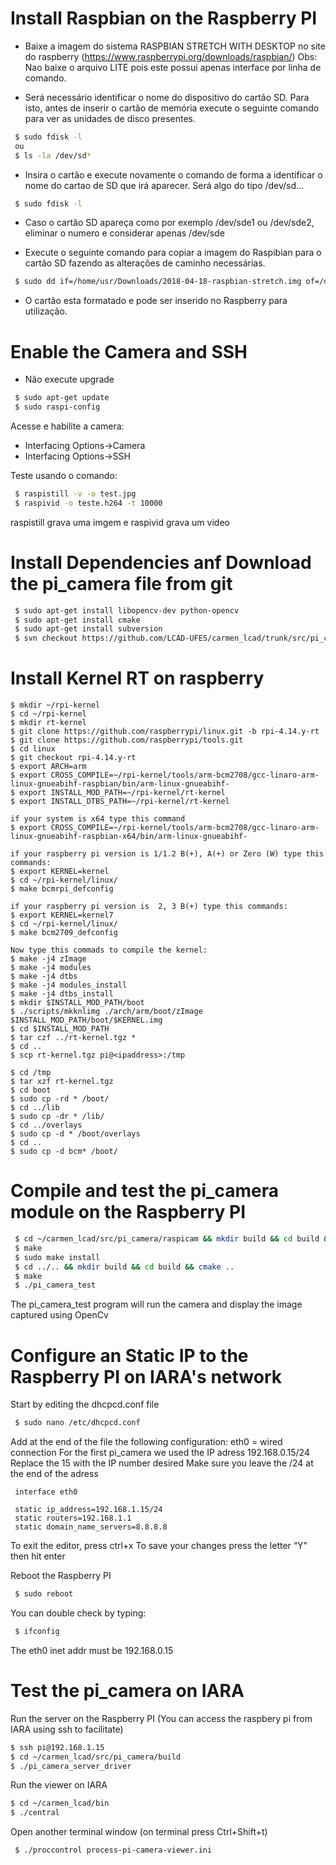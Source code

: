 # Install Raspbian on the Raspberry PI

- Baixe a imagem do sistema RASPBIAN STRETCH WITH DESKTOP no site do raspberry (https://www.raspberrypi.org/downloads/raspbian/)
Obs: Nao baixe o arquivo LITE pois este possui apenas interface por linha de comando.

- Será necessário identificar o nome do dispositivo do cartão SD. Para isto, antes de inserir o cartão de memória execute o seguinte comando para ver as unidades de disco presentes.

```bash
 $ sudo fdisk -l
 ou
 $ ls -la /dev/sd*
```
- Insira o cartão e execute novamente o comando de forma a identificar o nome do cartao de SD que irá aparecer. Será algo do tipo /dev/sd...

```bash
 $ sudo fdisk -l
```

- Caso o cartão SD apareça como por exemplo /dev/sde1 ou /dev/sde2, eliminar o numero e considerar apenas /dev/sde 

- Execute o seguinte comando para copiar a imagem do Raspibian para o cartão SD fazendo as alterações de caminho necessárias.

```bash
 $ sudo dd if=/home/usr/Downloads/2018-04-18-raspbian-stretch.img of=/dev/sd...
```

- O cartão esta formatado e pode ser inserido no Raspberry para utilização.


# Enable the Camera and SSH

- Não execute upgrade

```bash
 $ sudo apt-get update
 $ sudo raspi-config
```
 Acesse e habilite a camera:
 
 - Interfacing Options->Camera
 - Interfacing Options->SSH

Teste usando o comando: 

```bash
 $ raspistill -v -o test.jpg
 $ raspivid -o teste.h264 -t 10000
```
raspistill grava uma imgem e raspivid grava um video

# Install Dependencies anf Download the pi_camera file from git

```bash
 $ sudo apt-get install libopencv-dev python-opencv
 $ sudo apt-get install cmake
 $ sudo apt-get install subversion
 $ svn checkout https://github.com/LCAD-UFES/carmen_lcad/trunk/src/pi_camera
```

# Install Kernel RT on raspberry

```On your computer with Linux type this comands on bash
$ mkdir ~/rpi-kernel
$ cd ~/rpi-kernel
$ mkdir rt-kernel
$ git clone https://github.com/raspberrypi/linux.git -b rpi-4.14.y-rt
$ git clone https://github.com/raspberrypi/tools.git
$ cd linux
$ git checkout rpi-4.14.y-rt
$ export ARCH=arm
$ export CROSS_COMPILE=~/rpi-kernel/tools/arm-bcm2708/gcc-linaro-arm-linux-gnueabihf-raspbian/bin/arm-linux-gnueabihf-
$ export INSTALL_MOD_PATH=~/rpi-kernel/rt-kernel
$ export INSTALL_DTBS_PATH=~/rpi-kernel/rt-kernel

if your system is x64 type this command 
$ export CROSS_COMPILE=~/rpi-kernel/tools/arm-bcm2708/gcc-linaro-arm-linux-gnueabihf-raspbian-x64/bin/arm-linux-gnueabihf-

if your raspberry pi version is 1/1.2 B(+), A(+) or Zero (W) type this commands:
$ export KERNEL=kernel
$ cd ~/rpi-kernel/linux/
$ make bcmrpi_defconfig

if your raspberry pi version is  2, 3 B(+) type this commands:
$ export KERNEL=kernel7
$ cd ~/rpi-kernel/linux/
$ make bcm2709_defconfig

Now type this commads to compile the kernel:
$ make -j4 zImage
$ make -j4 modules
$ make -j4 dtbs
$ make -j4 modules_install
$ make -j4 dtbs_install
$ mkdir $INSTALL_MOD_PATH/boot
$ ./scripts/mkknlimg ./arch/arm/boot/zImage $INSTALL_MOD_PATH/boot/$KERNEL.img
$ cd $INSTALL_MOD_PATH
$ tar czf ../rt-kernel.tgz *
$ cd ..
$ scp rt-kernel.tgz pi@<ipaddress>:/tmp
```
```On your raspberry pi type this commads on bash
$ cd /tmp
$ tar xzf rt-kernel.tgz
$ cd boot
$ sudo cp -rd * /boot/
$ cd ../lib
$ sudo cp -dr * /lib/
$ cd ../overlays
$ sudo cp -d * /boot/overlays
$ cd ..
$ sudo cp -d bcm* /boot/
```


# Compile and test the pi_camera module on the Raspberry PI

```bash
 $ cd ~/carmen_lcad/src/pi_camera/raspicam && mkdir build && cd build && cmake ..
 $ make
 $ sudo make install
 $ cd ../.. && mkdir build && cd build && cmake ..
 $ make
 $ ./pi_camera_test
```

 The pi_camera_test program will run the camera and display the image captured using OpenCv


# Configure an Static IP to the Raspberry PI on IARA's network
 
 Start by editing the dhcpcd.conf file
 
```bash
 $ sudo nano /etc/dhcpcd.conf
```

 Add at the end of the file the following configuration:
 eth0 = wired connection
 For the first pi_camera we used the IP adress 192.168.0.15/24
 Replace the 15 with the IP number desired
 Make sure you leave the /24 at the end of the adress
 
```
 interface eth0

 static ip_address=192.168.1.15/24
 static routers=192.168.1.1
 static domain_name_servers=8.8.8.8
```

 To exit the editor, press ctrl+x
 To save your changes press the letter “Y” then hit enter
 
 Reboot the Raspberry PI
 
```bash
 $ sudo reboot
```

 You can double check by typing:
 
```bash
 $ ifconfig
```

 The eth0 inet addr must be 192.168.0.15
 
# Test the pi_camera on IARA
 
 Run the server on the Raspberry PI (You can access the raspbery pi from IARA using ssh to facilitate)
 
 ```bash
 $ ssh pi@192.168.1.15
 $ cd ~/carmen_lcad/src/pi_camera/build
 $ ./pi_camera_server_driver
```
 Run the viewer on IARA
 
 ```bash
 $ cd ~/carmen_lcad/bin
 $ ./central
```
 Open another terminal window (on terminal press Ctrl+Shift+t)
 
```bash
 $ ./proccontrol process-pi-camera-viewer.ini
```
